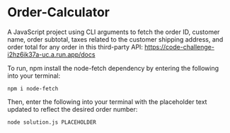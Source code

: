 # Order-Calculator

A JavaScript project using CLI arguments to fetch the order ID, customer name, order subtotal, taxes related to the customer shipping address, and order total for any order in this third-party API: https://code-challenge-i2hz6ik37a-uc.a.run.app/docs

To run, npm install the node-fetch dependency by entering the following into your terminal:
```
npm i node-fetch
```

Then, enter the following into your terminal with the placeholder text updated to reflect the desired order number: 
```
node solution.js PLACEHOLDER
```

